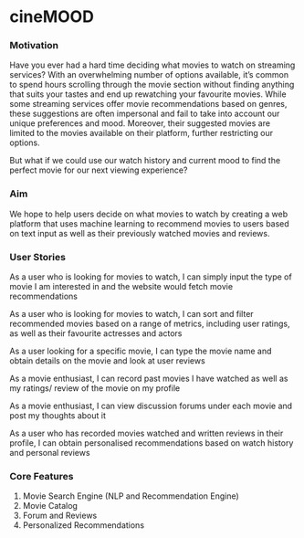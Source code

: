 # cineMOOD

### Motivation 
Have you ever had a hard time deciding what movies to watch on streaming services? With an overwhelming number of options available, it’s common to spend hours scrolling through the movie section without finding anything that suits your tastes and end up rewatching your favourite movies. While some streaming services offer movie recommendations based on genres, these suggestions are often impersonal and fail to take into account our unique preferences and mood. Moreover, their suggested movies are limited to the movies available on their platform, further restricting our options. 

But what if we could use our watch history and current mood to find the perfect movie for our next viewing experience? 

### Aim 
We hope to help users decide on what movies to watch by creating a web platform that uses machine learning to recommend movies to users based on text input as well as their previously watched movies and reviews.

### User Stories
As a user who is looking for movies to watch, I can simply input the type of movie I am interested in and the website would fetch movie recommendations

As a user who is looking for movies to watch, I can sort and filter recommended movies based on a range of metrics, including user ratings, as well as their favourite actresses and actors

As a user looking for a specific movie, I can type the movie name and obtain details on the movie and look at user reviews

As a movie enthusiast, I can record past movies I have watched as well as my ratings/ review of the movie on my profile

As a movie enthusiast,  I can view discussion forums under each movie and post my thoughts about it 

As a user who has recorded movies watched and written reviews in their profile, I can obtain personalised recommendations based on watch history and personal reviews 

### Core Features
1. Movie Search Engine (NLP and Recommendation Engine)
2. Movie Catalog 
3. Forum and Reviews
4. Personalized Recommendations
